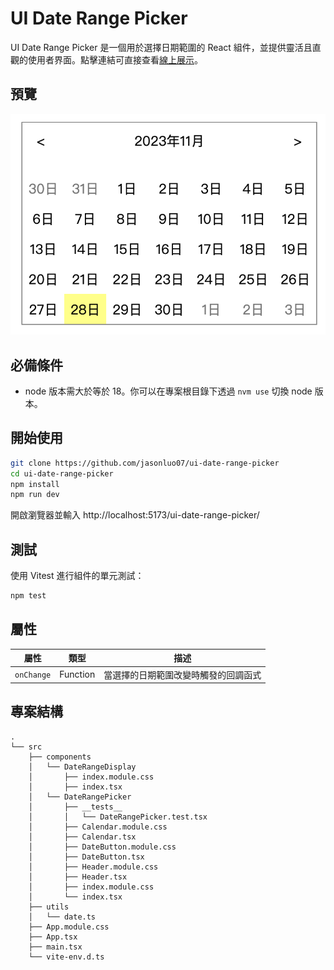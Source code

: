 # UI Date Range Picker

UI Date Range Picker 是一個用於選擇日期範圍的 React 組件，並提供靈活且直觀的使用者界面。點擊連結可直接查看[線上展示](https://jasonluo07.github.io/ui-date-range-picker/)。

## 預覽

![預覽圖](./public/preview.png)

## 必備條件

- node 版本需大於等於 18。你可以在專案根目錄下透過 `nvm use` 切換 node 版本。

## 開始使用

```bash
git clone https://github.com/jasonluo07/ui-date-range-picker
cd ui-date-range-picker
npm install
npm run dev
```

開啟瀏覽器並輸入 http://localhost:5173/ui-date-range-picker/

## 測試

使用 Vitest 進行組件的單元測試：

```bash
npm test
```

## 屬性

| 屬性       | 類型     | 描述                                 |
| ---------- | -------- | ------------------------------------ |
| `onChange` | Function | 當選擇的日期範圍改變時觸發的回調函式 |

## 專案結構

```plain
.
└── src
    ├── components
    │   └── DateRangeDisplay
    │       ├── index.module.css
    │       ├── index.tsx
    │   └── DateRangePicker
    │       ├── __tests__
    │       │   └── DateRangePicker.test.tsx
    │       ├── Calendar.module.css
    │       ├── Calendar.tsx
    │       ├── DateButton.module.css
    │       ├── DateButton.tsx
    │       ├── Header.module.css
    │       ├── Header.tsx
    │       ├── index.module.css
    │       └── index.tsx
    ├── utils
    │   └── date.ts
    ├── App.module.css
    ├── App.tsx
    ├── main.tsx
    └── vite-env.d.ts
```
